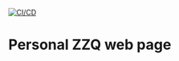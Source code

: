 
[![CI/CD](https://github.com/mr-zzq/www/actions/workflows/build-and-test.yml/badge.svg?event=push)](https://github.com/mr-zzq/www/actions/workflows/build-and-test.yml)

# Personal ZZQ web page
